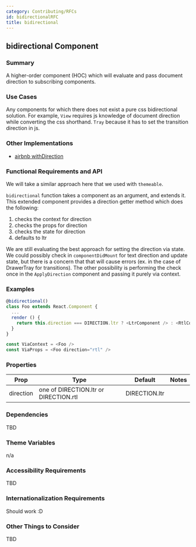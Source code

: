 ```yaml
---
category: Contributing/RFCs
id: bidirectionalRFC
title: bidirectional
---
```



## bidirectional Component

### Summary
A higher-order component (HOC) which will evaluate and pass document direction to subscribing
components.


### Use Cases
Any components for which there does not exist a pure css bidirectional solution. For example, `View`
requires js knowledge of document direction while converting the css shorthand. `Tray` because
it has to set the transition direction in js.


### Other Implementations
- [airbnb withDirection](https://github.com/airbnb/react-with-direction/blob/master/src/withDirection.jsx)


### Functional Requirements and API
We will take a similar approach here that we used with `themeable`.

`bidirectional` function takes a component as an argument, and extends it. This extended component
provides a direction getter method which does the following:

1) checks the context for direction
2) checks the props for direction
3) checks the state for direction
4) defaults to ltr

We are still evaluating the best approach for setting the direction via state. We could possibly 
check in `componentDidMount` for text direction and update state, but there is a concern that that
will cause errors (ex. in the case of DrawerTray for transitions). The other possibility is performing
the check once in the `ApplyDirection` component and passing it purely via context.


### Examples
```javascript
@bidirectional()
class Foo extends React.Component {
  ...
  render () {
    return this.direction === DIRECTION.ltr ? <LtrComponent /> : <RtlComponent />
  }
}

const ViaContext = <Foo />
const ViaProps = <Foo direction="rtl" />
```

### Properties
| Prop     | Type     | Default  | Notes    |
|----------|-------------|----------|----------|
| direction | one of DIRECTION.ltr or DIRECTION.rtl | DIRECTION.ltr | |

### Dependencies
TBD


### Theme Variables
n/a


### Accessibility Requirements
TBD


### Internationalization Requirements
Should work :D


### Other Things to Consider
TBD
